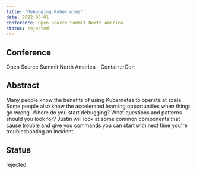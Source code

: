 ```yaml
---
title: "Debugging Kubernetes"
date: 2022-06-01
conference: Open Source Summit North America
status: rejected
---
```


## Conference
Open Source Summit North America - ContainerCon

## Abstract
Many people know the benefits of using Kubernetes to operate at scale.
Some people also know the accelerated learning opportunities when things go wrong.
Where do you start debugging? What questions and patterns should you look for?
Justin will look at some common components that cause trouble and give you commands you can start with next time  you're troubleshooting an incident.

## Status
rejected